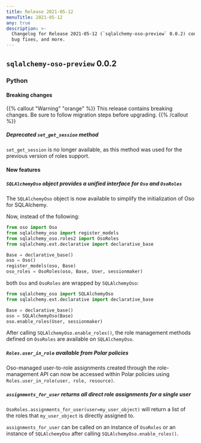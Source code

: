 ```yaml
---
title: Release 2021-05-12
menuTitle: 2021-05-12
any: true
description: >-
  Changelog for Release 2021-05-12 (`sqlalchemy-oso-preview` 0.0.2) containing new features,
  bug fixes, and more.
---
```


## `sqlalchemy-oso-preview` 0.0.2

### Python

#### Breaking changes

{{% callout "Warning" "orange" %}}
This release contains breaking changes. Be sure to follow migration steps
before upgrading.
{{% /callout %}}

##### Deprecated `set_get_session` method

`set_get_session` is no longer available, as this method was used for the previous version of roles support.

#### New features

##### `SQLAlchemyOso` object provides a unified interface for `Oso` and `OsoRoles`

The `SQLAlchemyOso` object is now available to simplify the initialization of Oso for SQLAlchemy.

Now, instead of the following:

```python
from oso import Oso
from sqlalchemy_oso import register_models
from sqlalchemy_oso.roles2 import OsoRoles
from sqlalchemy.ext.declarative import declarative_base

Base = declarative_base()
oso = Oso()
register_models(oso, Base)
oso_roles = OsoRoles(oso, Base, User, sessionmaker)
```

both `Oso` and `OsoRoles` are wrapped by `SQLAlchemyOso`:

```python
from sqlalchemy_oso import SQLAlchemyOso
from sqlalchemy.ext.declarative import declarative_base

Base = declarative_base()
oso = SQLAlchemyOso(Base)
oso.enable_roles(User, sessionmaker)
```

After calling `SQLAlchemyOso.enable_roles()`, the role management methods defined on `OsoRoles` are available on `SQLAlchemyOso`.

##### `Roles.user_in_role` available from Polar policies

Oso-managed user-to-role assignments created through the role-management
API can now be accessed within Polar policies using
`Roles.user_in_role(user, role, resource)`.

##### `assignments_for_user` returns all direct role assignments for a single user

`OsoRoles.assignments_for_user(user=my_user_object)` will return a list of the roles that `my_user_object` is directly assigned to.

`assignments_for_user` can be called on an instance of `OsoRoles` or an instance of `SQLAlchemyOso` after calling `SQLAlchemyOso.enable_roles()`.
